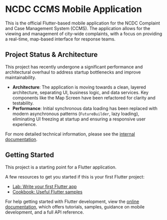 # NCDC CCMS Mobile Application

This is the official Flutter-based mobile application for the NCDC Complaint and Case Management System (CCMS). The application allows for the viewing and management of city-wide complaints, with a focus on providing a real-time, map-based interface for response teams.

## Project Status & Architecture

This project has recently undergone a significant performance and architectural overhaul to address startup bottlenecks and improve maintainability.

-   **Architecture**: The application is moving towards a clean, layered architecture, separating UI, business logic, and data services. Key components like the Map Screen have been refactored for clarity and testability.
-   **Performance**: Initial synchronous data loading has been replaced with modern asynchronous patterns (`FutureBuilder`, lazy loading), eliminating UI freezing at startup and ensuring a responsive user experience.

For more detailed technical information, please see the [internal documentation](./docs/app_documentation.md).

## Getting Started

This project is a starting point for a Flutter application.

A few resources to get you started if this is your first Flutter project:

- [Lab: Write your first Flutter app](https://docs.flutter.dev/get-started/codelab)
- [Cookbook: Useful Flutter samples](https://docs.flutter.dev/cookbook)

For help getting started with Flutter development, view the
[online documentation](https://docs.flutter.dev/), which offers tutorials,
samples, guidance on mobile development, and a full API reference.
